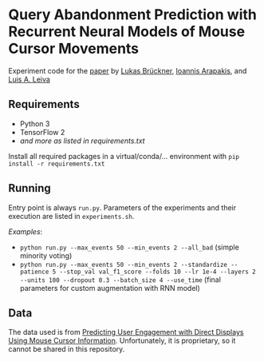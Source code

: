 # Query Abandonment Prediction with Recurrent Neural Models of Mouse Cursor Movements

Experiment code for the [paper](https://doi.org/10.1145/3340531.3412126) by [Lukas Brückner](https://github.com/luksurious/), [Ioannis Arapakis](https://iarapakis.github.io/), and [Luis A. Leiva](https://luis.leiva.name/web/)

## Requirements

* Python 3
* TensorFlow 2
* _and more as listed in requirements.txt_

Install all required packages in a virtual/conda/... environment with `pip install -r requirements.txt`

## Running

Entry point is always `run.py`.
Parameters of the experiments and their execution are listed in `experiments.sh`.

_Examples_: 

* `python run.py --max_events 50 --min_events 2 --all_bad` (simple minority voting)
* `python run.py --max_events 50 --min_events 2 --standardize --patience 5 --stop_val val_f1_score --folds 10 --lr 1e-4 --layers 2 --units 100 --dropout 0.3 --batch_size 4 --use_time` (final parameters for custom augmentation with RNN model)

## Data

The data used is from [Predicting User Engagement with Direct Displays Using Mouse Cursor Information](https://dl.acm.org/doi/10.1145/2911451.2911505).
Unfortunately, it is proprietary, so it cannot be shared in this repository.
